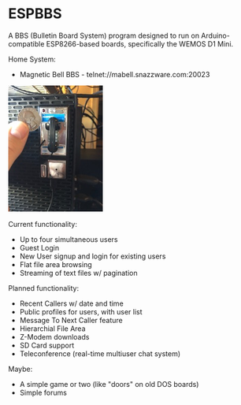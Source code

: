 ESPBBS
======

A BBS (Bulletin Board System) program designed to run on Arduino-compatible ESP8266-based boards, specifically the WEMOS D1 Mini.

Home System:
* Magnetic Bell BBS - telnet://mabell.snazzware.com:20023

![Magnetic Bell BBS, housed inside a retro payphone fridge magnet.](media/magnetic_bell.jpg?raw=true "Magnetic Bell BBS")

Current functionality:
* Up to four simultaneous users
* Guest Login
* New User signup and login for existing users
* Flat file area browsing
* Streaming of text files w/ pagination

Planned functionality:
* Recent Callers w/ date and time
* Public profiles for users, with user list
* Message To Next Caller feature
* Hierarchial File Area
* Z-Modem downloads
* SD Card support
* Teleconference (real-time multiuser chat system)

Maybe:
* A simple game or two (like "doors" on old DOS boards)
* Simple forums
